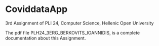 # CoviddataApp
<p>3rd Assignment of PLI 24, Computer Science, Hellenic Open University</p>
<p>The pdf file PLH24_3ERG_BERKOVITS_IOANNIDIS, is a complete documentation about this Assignment.</p>
